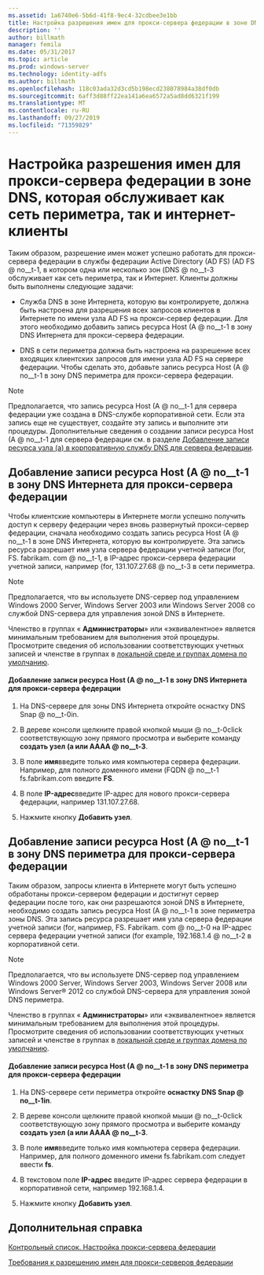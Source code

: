 ```yaml
---
ms.assetid: 1a6740e6-5b6d-41f8-9ec4-32cdbee3e1bb
title: Настройка разрешения имен для прокси-сервера федерации в зоне DNS, которая обслуживает как сеть периметра, так и интернет-клиенты
description: ''
author: billmath
manager: femila
ms.date: 05/31/2017
ms.topic: article
ms.prod: windows-server
ms.technology: identity-adfs
ms.author: billmath
ms.openlocfilehash: 118c03ada32d3cd5b198ecd238078984a38df0db
ms.sourcegitcommit: 6aff3d88ff22ea141a6ea6572a5ad8dd6321f199
ms.translationtype: MT
ms.contentlocale: ru-RU
ms.lasthandoff: 09/27/2019
ms.locfileid: "71359829"
---
```

# <a name="configure-name-resolution-for-a-federation-server-proxy-in-a-dns-zone-that-serves-both-the-perimeter-network-and-internet-clients"></a>Настройка разрешения имен для прокси-сервера федерации в зоне DNS, которая обслуживает как сеть периметра, так и интернет-клиенты


Таким образом, разрешение имен может успешно работать для прокси-сервера федерации в службы федерации Active Directory (AD FS) \(AD FS @ no__t-1, в котором одна или несколько зон \(DNS @ no__t-3 обслуживает как сеть периметра, так и Интернет. Клиенты должны быть выполнены следующие задачи:  
  
-   Служба DNS в зоне Интернета, которую вы контролируете, должна быть настроена для разрешения всех запросов клиентов в Интернете по имени узла AD FS на прокси-сервер федерации. Для этого необходимо добавить запись ресурса Host \(A @ no__t-1 в зону DNS Интернета для прокси-сервера федерации.  
  
-   DNS в сети периметра должна быть настроена на разрешение всех входящих клиентских запросов для имени узла AD FS на сервере федерации. Чтобы сделать это, добавьте запись ресурса Host \(A @ no__t-1 в зону DNS периметра для прокси-сервера федерации.  
  
> [!NOTE]  
> Предполагается, что запись ресурса Host \(A @ no__t-1 для сервера федерации уже создана в DNS-службе корпоративной сети. Если эта запись еще не существует, создайте эту запись и выполните эти процедуры. Дополнительные сведения о создании записи ресурса Host \(A @ no__t-1 для сервера федерации см. в разделе [Добавление записи ресурса узла &#40;a&#41; в корпоративную службу DNS для сервера федерации](Add-a-Host--A--Resource-Record-to-Corporate-DNS-for-a-Federation-Server.md).  
  
## <a name="add-a-host-a-resource-record-to-the-internet-dns-zone-for-a-federation-server-proxy"></a>Добавление записи ресурса Host \(A @ no__t-1 в зону DNS Интернета для прокси-сервера федерации  
Чтобы клиентские компьютеры в Интернете могли успешно получить доступ к серверу федерации через вновь развернутый прокси-сервер федерации, сначала необходимо создать запись ресурса Host \(A @ no__t-1 в зоне DNS Интернета, которую вы контролируете. Эта запись ресурса разрешает имя узла сервера федерации учетной записи \(for, FS. fabrikam. com @ no__t-1, в IP-адрес прокси-сервера федерации учетной записи, например \(for, 131.107.27.68 @ no__t-3 в сети периметра.  
  
> [!NOTE]  
> Предполагается, что вы используете DNS-сервер под управлением Windows 2000 Server, Windows Server 2003 или Windows Server 2008 со службой DNS-сервера для управления зоной DNS в Интернете.  
  
Членство в группах « **Администраторы**» или «эквивалентное» является минимальным требованием для выполнения этой процедуры.  Просмотрите сведения об использовании соответствующих учетных записей и членстве в группах в [локальной среде и группах домена по умолчанию](https://go.microsoft.com/fwlink/?LinkId=83477).   
  
#### <a name="to-add-a-host-a-resource-record-to-the-internet-dns-zone-for-a-federation-server-proxy"></a>Добавление записи ресурса Host \(A @ no__t-1 в зону DNS Интернета для прокси-сервера федерации  
  
1.  На DNS-сервере для зоны DNS Интернета откройте оснастку DNS Snap @ no__t-0in.  
  
2.  В дереве консоли щелкните правой кнопкой мыши @ no__t-0click соответствующую зону прямого просмотра и выберите команду **создать узел \(a или AAAA @ no__t-3**.  
  
3.  В поле **имя**введите только имя компьютера сервера федерации. Например, для полного доменного имени \(FQDN @ no__t-1 fs.fabrikam.com введите **FS**.  
  
4.  В поле **IP-адрес**введите IP-адрес для нового прокси-сервера федерации, например 131.107.27.68.  
  
5.  Нажмите кнопку **Добавить узел**.  
  
## <a name="add-a-host-a-resource-record-to-the-perimeter-dns-zone-for-a-federation-server-proxy"></a>Добавление записи ресурса Host \(A @ no__t-1 в зону DNS периметра для прокси-сервера федерации  
Таким образом, запросы клиента в Интернете могут быть успешно обработаны прокси-сервером федерации и достигнут сервер федерации после того, как они разрешаются зоной DNS в Интернете, необходимо создать запись ресурса Host \(A @ no__t-1 в зоне периметра зоны DNS. Эта запись ресурса разрешает имя узла сервера федерации учетной записи \(for, например, FS. Fabrikam. com @ no__t-0 на IP-адрес сервера федерации учетной записи \(for example, 192.168.1.4 @ no__t-2 в корпоративной сети.  
  
> [!NOTE]  
> Предполагается, что вы используете DNS-сервер под управлением Windows 2000 Server, Windows Server 2003, Windows Server 2008 или Windows Server® 2012 со службой DNS-сервера для управления зоной DNS периметра.  
  
Членство в группах « **Администраторы**» или «эквивалентное» является минимальным требованием для выполнения этой процедуры.  Просмотрите сведения об использовании соответствующих учетных записей и членстве в группах в [локальной среде и группах домена по умолчанию](https://go.microsoft.com/fwlink/?LinkId=83477).   
  
#### <a name="to-add-a-host-a-resource-record-to-the-perimeter-dns-zone-for-a-federation-server-proxy"></a>Добавление записи ресурса Host \(A @ no__t-1 в зону DNS периметра для прокси-сервера федерации  
  
1.  На DNS-сервере сети периметра откройте **оснастку DNS Snap @ no__t-1in**.  
  
2.  В дереве консоли щелкните правой кнопкой мыши @ no__t-0click соответствующую зону прямого просмотра и выберите команду **создать узел \(a или AAAA @ no__t-3**.  
  
3.  В поле **имя**введите только имя компьютера сервера федерации. Например, для полного доменного имени fs.fabrikam.com следует ввести **fs**.  
  
4.  В текстовом поле **IP-адрес** введите IP-адрес сервера федерации в корпоративной сети, например 192.168.1.4.  
  
5.  Нажмите кнопку **Добавить узел**.  
  
## <a name="additional-references"></a>Дополнительная справка  
[Контрольный список. Настройка прокси-сервера федерации](Checklist--Setting-Up-a-Federation-Server-Proxy.md)  
  
[Требования к разрешению имен для прокси-серверов федерации](https://technet.microsoft.com/library/dd807055.aspx)  
  

